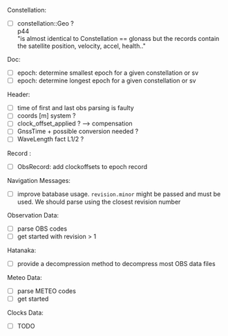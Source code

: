 Constellation:
* [ ] constellation::Geo ?    
p44   
"is almost identical to Constellation == glonass
but the records contain the satellite position, velocity, accel, health.."

Doc:
* [ ] epoch: determine smallest epoch for a given constellation or sv
* [ ] epoch: determine longest epoch for a given constellation or sv

Header:
* [ ] time of first and last obs parsing is faulty
* [ ] coords [m] system ?
* [ ] clock_offset_applied ? --> compensation
* [ ] GnssTime + possible conversion needed ?
* [ ] WaveLength fact L1/2 ?

Record :
* [ ] ObsRecord: add clockoffsets to epoch record

Navigation Messages:
* [ ] improve batabase usage. `revision.minor` might be passed and must be used.
We should parse using the closest revision number

Observation Data:
* [ ] parse OBS codes
* [ ] get started with revision > 1

Hatanaka:
* [ ] provide a decompression method to decompress most OBS data files

Meteo Data:
* [ ] parse METEO codes
* [ ] get started 

Clocks Data:
* [ ] TODO

